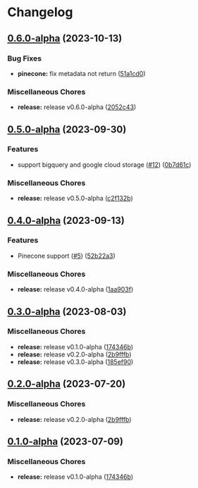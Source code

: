 # Changelog

## [0.6.0-alpha](https://github.com/instill-ai/connector-data/compare/v0.5.0-alpha...v0.6.0-alpha) (2023-10-13)


### Bug Fixes

* **pinecone:** fix metadata not return ([51a1cd0](https://github.com/instill-ai/connector-data/commit/51a1cd0f117ea1768fbead6b7f784caa88589a71))


### Miscellaneous Chores

* **release:** release v0.6.0-alpha ([2052c43](https://github.com/instill-ai/connector-data/commit/2052c437a21e9f26aab348d5fb12ba99253c529a))

## [0.5.0-alpha](https://github.com/instill-ai/connector-data/compare/v0.4.0-alpha...v0.5.0-alpha) (2023-09-30)


### Features

* support bigquery and google cloud storage ([#12](https://github.com/instill-ai/connector-data/issues/12)) ([0b7d61c](https://github.com/instill-ai/connector-data/commit/0b7d61c31c00d072e4da674bc9fc01d210eaf757))


### Miscellaneous Chores

* **release:** release v0.5.0-alpha ([c2f132b](https://github.com/instill-ai/connector-data/commit/c2f132b2938f32834ef85a1039f1c7f35b25eac8))

## [0.4.0-alpha](https://github.com/instill-ai/connector-data/compare/v0.3.0-alpha...v0.4.0-alpha) (2023-09-13)


### Features

* Pinecone support ([#5](https://github.com/instill-ai/connector-data/issues/5)) ([52b22a3](https://github.com/instill-ai/connector-data/commit/52b22a333363e5feb6b2ef1110f045ae70167ad0))


### Miscellaneous Chores

* **release:** release v0.4.0-alpha ([1aa903f](https://github.com/instill-ai/connector-data/commit/1aa903fe7ccc27d328fe8439cbc512dc7427eb7d))

## [0.3.0-alpha](https://github.com/instill-ai/connector-data/compare/v0.2.0-alpha...v0.3.0-alpha) (2023-08-03)


### Miscellaneous Chores

* **release:** release v0.1.0-alpha ([174346b](https://github.com/instill-ai/connector-data/commit/174346b6145bdcfc19ccfe9668679873aaead2f7))
* **release:** release v0.2.0-alpha ([2b9fffb](https://github.com/instill-ai/connector-data/commit/2b9fffb74ba36967e0272d0d256ff2c2b2abfd19))
* **release:** release v0.3.0-alpha ([185ef90](https://github.com/instill-ai/connector-data/commit/185ef904a7871d496354ae5fba2706f87b7e5d2d))

## [0.2.0-alpha](https://github.com/instill-ai/connector-destination/compare/v0.1.0-alpha...v0.2.0-alpha) (2023-07-20)


### Miscellaneous Chores

* **release:** release v0.2.0-alpha ([2b9fffb](https://github.com/instill-ai/connector-destination/commit/2b9fffb74ba36967e0272d0d256ff2c2b2abfd19))

## [0.1.0-alpha](https://github.com/instill-ai/connector-destination/compare/v0.1.0-alpha...v0.1.0-alpha) (2023-07-09)


### Miscellaneous Chores

* **release:** release v0.1.0-alpha ([174346b](https://github.com/instill-ai/connector-destination/commit/174346b6145bdcfc19ccfe9668679873aaead2f7))
